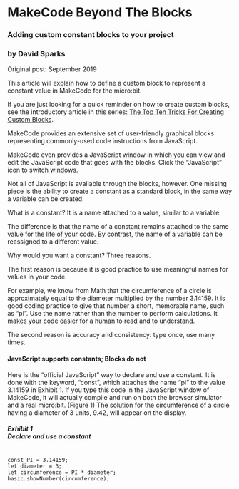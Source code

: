 <h1>MakeCode Beyond The Blocks</h1>
<h3>Adding custom constant blocks to your project</h3>
<h3>by David Sparks</h3>
<p>Original post: September 2019</p>

<p>This article will explain how to define a custom block to represent a constant value in MakeCode for the micro:bit.</p>

<p>If you are just looking for a quick reminder on how to create custom blocks, see the introductory article in this series: <a href="https://iowadave.github.io/Custom-Blocks-Top-Ten-Tricks/">The Top Ten Tricks For Creating Custom Blocks</a>.</p>

<p>MakeCode provides an extensive set of user-friendly graphical blocks representing commonly-used code instructions from JavaScript.</p>

<p>MakeCode even provides a JavaScript window in which you can view and edit the JavaScript code that goes with the blocks. Click the &ldquo;JavaScript&rdquo; icon to switch windows.</p>

<p>Not all of JavaScript is available through the blocks, however. One missing piece is the ability to create a constant as a standard block, in the same way a variable can be created.</p>

<p>What is a constant? It is a name attached to a value, similar to a variable.</p>

<p>The difference is that the name of a constant remains attached to the same value for the life of your code. By contrast, the name of a variable can be reassigned to a different value.</p>

<p>Why would you want a constant? Three reasons.</p>

<p>The first reason is because it is good practice to use meaningful names for values in your code.</p>

<p>For example, we know from Math that the circumference of a circle is approximately equal to the diameter multiplied by the number 3.14159. It is good coding practice to give that number a short, memorable name, such as &ldquo;pi&rdquo;. Use the name rather than the number to perform calculations. It makes your code easier for a human to read and to understand.</p>

<p>The second reason is accuracy and consistency: type once, use many times.</p>

<h4>JavaScript supports constants; Blocks do not</h4>

<p>Here is the &ldquo;official JavaScript&rdquo; way to declare and use a constant. It is done with the keyword, &ldquo;const&rdquo;, which attaches the name &ldquo;pi&rdquo; to the value 3.14159 in Exhibit 1. If you type this code in the JavaScript window of MakeCode, it will actually compile and run on both the browser simulator and a real micro:bit. (Figure 1) The solution for the circumference of a circle having a diameter of 3 units, 9.42, will appear on the display.</p>

<h5>Exhibit 1<br>
Declare and use a constant</h5>

<pre><code>
const PI = 3.14159;
let diameter = 3;
let circumference = PI * diameter;
basic.showNumber(circumference);
</code></pre>
